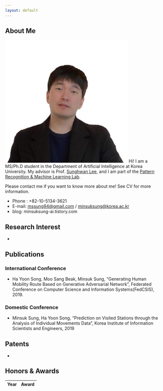 ```yaml
---
layout: default
---
```


## About Me

<img class="profile-picture" src="profile.jpg">
Hi! I am a MS/Ph.D student in the Department of Artificial Intelligence at Korea University. My advisor is Prof. <a href="https://scholar.google.com/citations?hl=en&user=5yNbjSoAAAAJ&view_op=list_works">Sunghwan Lee</a>, and I am part of the <a href="http://pr.korea.ac.kr/">Pattern Recognition & Machine Learning Lab</a>. 

Please contact me if you want to know more about me!  See CV for more information.

- Phone : +82-10-5134-3621
- E-mail: mssung94@gmail.com / minsuksung@korea.ac.kr
- blog: minsuksung-ai.tistory.com

 <!-- This is a jekyll based resume template. You can find the full source code on [GitHub] --> 
 <!-- (https://github.com/bk2dcradle/researcher) -->

## Research Interest
- 


## Publications
### International Conference
- Ha Yoon Song, Moo Sang Beak, Minsuk Sung, “Generating Human Mobility Route Based on Generative Adversarial Network”, Federated Conference on Computer Science and Information Systems(FedCSIS),  2019.

### Domestic Conference
- Minsuk Sung, Ha Yoon Song, “Prediction on Visited Stations through the Analysis of Individual Movements Data”, Korea Institute of Information Scientists and Engineers, 2019

## Patents
- 

## Honors & Awards

Year | Award
:-----:|-------



 <!-- This is a [link](http://google.com). Something *italics* and something **bold**.-->
 <!-- Here is a horizontal rule --- -->
 <!-- Here is a blockquote> To a great mind, nothing is little -->
